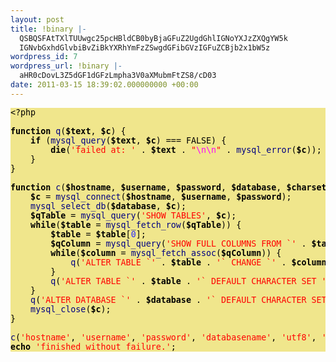 ```yaml
---
layout: post
title: !binary |-
  QSBQSFAtTXlTUUwgc25pcHBldCB0byBjaGFuZ2UgdGhlIGNoYXJzZXQgYW5k
  IGNvbGxhdGlvbiBvZiBkYXRhYmFzZSwgdGFibGVzIGFuZCBjb2x1bW5z
wordpress_id: 7
wordpress_url: !binary |-
  aHR0cDovL3Z5dGF1dGFzLmpha3V0aXMubmFtZS8/cD03
date: 2011-03-15 18:39:02.000000000 +00:00
---
```

<pre style="overflow:auto;color:#000000; background-color:khaki; font-size:10pt; font-family:monospace;"><span style="color:#000000">&lt;</span>?php

<span style="color:#000000; font-weight:bold">function</span> <span style="color:#010181">q</span><span style="color:#000000">(</span><span style="color:#000000; font-weight:bold">$text</span><span style="color:#000000">,</span> <span style="color:#000000; font-weight:bold">$c</span><span style="color:#000000">) {</span>
    <span style="color:#000000; font-weight:bold">if</span> <span style="color:#000000">(</span><span style="color:#010181">mysql_query</span><span style="color:#000000">(</span><span style="color:#000000; font-weight:bold">$text</span><span style="color:#000000">,</span> <span style="color:#000000; font-weight:bold">$c</span><span style="color:#000000">) ===</span> FALSE<span style="color:#000000">) {</span>
        <span style="color:#000000; font-weight:bold">die</span><span style="color:#000000">(</span><span style="color:#ff0000">'failed at: '</span> <span style="color:#000000">.</span> <span style="color:#000000; font-weight:bold">$text</span> <span style="color:#000000">.</span> <span style="color:#ff0000">&quot;</span><span style="color:#ff00ff">\n\n</span><span style="color:#ff0000">&quot;</span> <span style="color:#000000">.</span> <span style="color:#010181">mysql_error</span><span style="color:#000000">(</span><span style="color:#000000; font-weight:bold">$c</span><span style="color:#000000">));</span>
    <span style="color:#000000">}</span>
<span style="color:#000000">}</span>

<span style="color:#000000; font-weight:bold">function</span> <span style="color:#010181">c</span><span style="color:#000000">(</span><span style="color:#000000; font-weight:bold">$hostname</span><span style="color:#000000">,</span> <span style="color:#000000; font-weight:bold">$username</span><span style="color:#000000">,</span> <span style="color:#000000; font-weight:bold">$password</span><span style="color:#000000">,</span> <span style="color:#000000; font-weight:bold">$database</span><span style="color:#000000">,</span> <span style="color:#000000; font-weight:bold">$charset</span><span style="color:#000000">,</span> <span style="color:#000000; font-weight:bold">$collation</span><span style="color:#000000">) {</span>
    <span style="color:#000000; font-weight:bold">$c</span> <span style="color:#000000">=</span> <span style="color:#010181">mysql_connect</span><span style="color:#000000">(</span><span style="color:#000000; font-weight:bold">$hostname</span><span style="color:#000000">,</span> <span style="color:#000000; font-weight:bold">$username</span><span style="color:#000000">,</span> <span style="color:#000000; font-weight:bold">$password</span><span style="color:#000000">);</span>
    <span style="color:#010181">mysql_select_db</span><span style="color:#000000">(</span><span style="color:#000000; font-weight:bold">$database</span><span style="color:#000000">,</span> <span style="color:#000000; font-weight:bold">$c</span><span style="color:#000000">);</span>
    <span style="color:#000000; font-weight:bold">$qTable</span> <span style="color:#000000">=</span> <span style="color:#010181">mysql_query</span><span style="color:#000000">(</span><span style="color:#ff0000">'SHOW TABLES'</span><span style="color:#000000">,</span> <span style="color:#000000; font-weight:bold">$c</span><span style="color:#000000">);</span>
    <span style="color:#000000; font-weight:bold">while</span><span style="color:#000000">(</span><span style="color:#000000; font-weight:bold">$table</span> <span style="color:#000000">=</span> <span style="color:#010181">mysql_fetch_row</span><span style="color:#000000">(</span><span style="color:#000000; font-weight:bold">$qTable</span><span style="color:#000000">)) {</span>
        <span style="color:#000000; font-weight:bold">$table</span> <span style="color:#000000">=</span> <span style="color:#000000; font-weight:bold">$table</span><span style="color:#000000">[</span><span style="color:#2928ff">0</span><span style="color:#000000">];</span>
        <span style="color:#000000; font-weight:bold">$qColumn</span> <span style="color:#000000">=</span> <span style="color:#010181">mysql_query</span><span style="color:#000000">(</span><span style="color:#ff0000">'SHOW FULL COLUMNS FROM `'</span> <span style="color:#000000">.</span> <span style="color:#000000; font-weight:bold">$table</span> <span style="color:#000000">.</span> <span style="color:#ff0000">'`'</span><span style="color:#000000">,</span> <span style="color:#000000; font-weight:bold">$c</span><span style="color:#000000">);</span>
        <span style="color:#000000; font-weight:bold">while</span><span style="color:#000000">(</span><span style="color:#000000; font-weight:bold">$column</span> <span style="color:#000000">=</span> <span style="color:#010181">mysql_fetch_assoc</span><span style="color:#000000">(</span><span style="color:#000000; font-weight:bold">$qColumn</span><span style="color:#000000">)) {</span>
            <span style="color:#010181">q</span><span style="color:#000000">(</span><span style="color:#ff0000">'ALTER TABLE `'</span> <span style="color:#000000">.</span> <span style="color:#000000; font-weight:bold">$table</span> <span style="color:#000000">.</span> <span style="color:#ff0000">'` CHANGE `'</span> <span style="color:#000000">.</span> <span style="color:#000000; font-weight:bold">$column</span><span style="color:#000000">[</span><span style="color:#ff0000">'Field'</span><span style="color:#000000">] .</span> <span style="color:#ff0000">'` `'</span> <span style="color:#000000">.</span> <span style="color:#000000; font-weight:bold">$column</span><span style="color:#000000">[</span><span style="color:#ff0000">'Field'</span><span style="color:#000000">] .</span> <span style="color:#ff0000">'` '</span> <span style="color:#000000">.</span> <span style="color:#000000; font-weight:bold">$column</span><span style="color:#000000">[</span><span style="color:#ff0000">'Type'</span><span style="color:#000000">] . (</span><span style="color:#000000; font-weight:bold">$column</span><span style="color:#000000">[</span><span style="color:#ff0000">'Collation'</span><span style="color:#000000">] ===</span> null ? <span style="color:#ff0000">' '</span> <span style="color:#000000">:</span> <span style="color:#ff0000">' CHARACTER SET '</span> <span style="color:#000000">.</span> <span style="color:#000000; font-weight:bold">$charset</span> <span style="color:#000000">.</span> <span style="color:#ff0000">' COLLATE '</span> <span style="color:#000000">.</span> <span style="color:#000000; font-weight:bold">$collation</span> <span style="color:#000000">.</span> <span style="color:#ff0000">' '</span><span style="color:#000000">) . (</span><span style="color:#000000; font-weight:bold">$column</span><span style="color:#000000">[</span><span style="color:#ff0000">'Null'</span><span style="color:#000000">] ===</span> <span style="color:#ff0000">'YES'</span> ? <span style="color:#ff0000">'NULL'</span> <span style="color:#000000">:</span> <span style="color:#ff0000">'NOT NULL'</span><span style="color:#000000">) . (</span><span style="color:#000000; font-weight:bold">$column</span><span style="color:#000000">[</span><span style="color:#ff0000">'Default'</span><span style="color:#000000">] ===</span> null ? <span style="color:#ff0000">''</span> <span style="color:#000000">:</span> <span style="color:#ff0000">' DEFAULT</span> <span style="color:#ff00ff">\'</span><span style="color:#ff0000">'</span> <span style="color:#000000">.</span> <span style="color:#000000; font-weight:bold">$column</span><span style="color:#000000">[</span><span style="color:#ff0000">'Default'</span><span style="color:#000000">] .</span> <span style="color:#ff0000">'</span><span style="color:#ff00ff">\'</span><span style="color:#ff0000">'</span> <span style="color:#000000">) .</span> <span style="color:#ff0000">' '</span> <span style="color:#000000">.</span> <span style="color:#010181">strtoupper</span><span style="color:#000000">(</span><span style="color:#000000; font-weight:bold">$column</span><span style="color:#000000">[</span><span style="color:#ff0000">'Extra'</span><span style="color:#000000">]),</span> <span style="color:#000000; font-weight:bold">$c</span><span style="color:#000000">);</span>
        <span style="color:#000000">}</span>
        <span style="color:#010181">q</span><span style="color:#000000">(</span><span style="color:#ff0000">'ALTER TABLE `'</span> <span style="color:#000000">.</span> <span style="color:#000000; font-weight:bold">$table</span> <span style="color:#000000">.</span> <span style="color:#ff0000">'` DEFAULT CHARACTER SET '</span> <span style="color:#000000">.</span> <span style="color:#000000; font-weight:bold">$charset</span> <span style="color:#000000">.</span> <span style="color:#ff0000">' COLLATE '</span> <span style="color:#000000">.</span> <span style="color:#000000; font-weight:bold">$collation</span><span style="color:#000000">,</span> <span style="color:#000000; font-weight:bold">$c</span><span style="color:#000000">);</span>
    <span style="color:#000000">}</span>
    <span style="color:#010181">q</span><span style="color:#000000">(</span><span style="color:#ff0000">'ALTER DATABASE `'</span> <span style="color:#000000">.</span> <span style="color:#000000; font-weight:bold">$database</span> <span style="color:#000000">.</span> <span style="color:#ff0000">'` DEFAULT CHARACTER SET '</span> <span style="color:#000000">.</span> <span style="color:#000000; font-weight:bold">$charset</span> <span style="color:#000000">.</span> <span style="color:#ff0000">' COLLATE '</span> <span style="color:#000000">.</span> <span style="color:#000000; font-weight:bold">$collation</span><span style="color:#000000">,</span> <span style="color:#000000; font-weight:bold">$c</span><span style="color:#000000">);</span>
    <span style="color:#010181">mysql_close</span><span style="color:#000000">(</span><span style="color:#000000; font-weight:bold">$c</span><span style="color:#000000">);</span>
<span style="color:#000000">}</span>

<span style="color:#010181">c</span><span style="color:#000000">(</span><span style="color:#ff0000">'hostname'</span><span style="color:#000000">,</span> <span style="color:#ff0000">'username'</span><span style="color:#000000">,</span> <span style="color:#ff0000">'password'</span><span style="color:#000000">,</span> <span style="color:#ff0000">'databasename'</span><span style="color:#000000">,</span> <span style="color:#ff0000">'utf8'</span><span style="color:#000000">,</span> <span style="color:#ff0000">'utf8_general_ci'</span><span style="color:#000000">);</span>
<span style="color:#000000; font-weight:bold">echo</span> <span style="color:#ff0000">'finished without failure.'</span><span style="color:#000000">;</span>
</pre>
